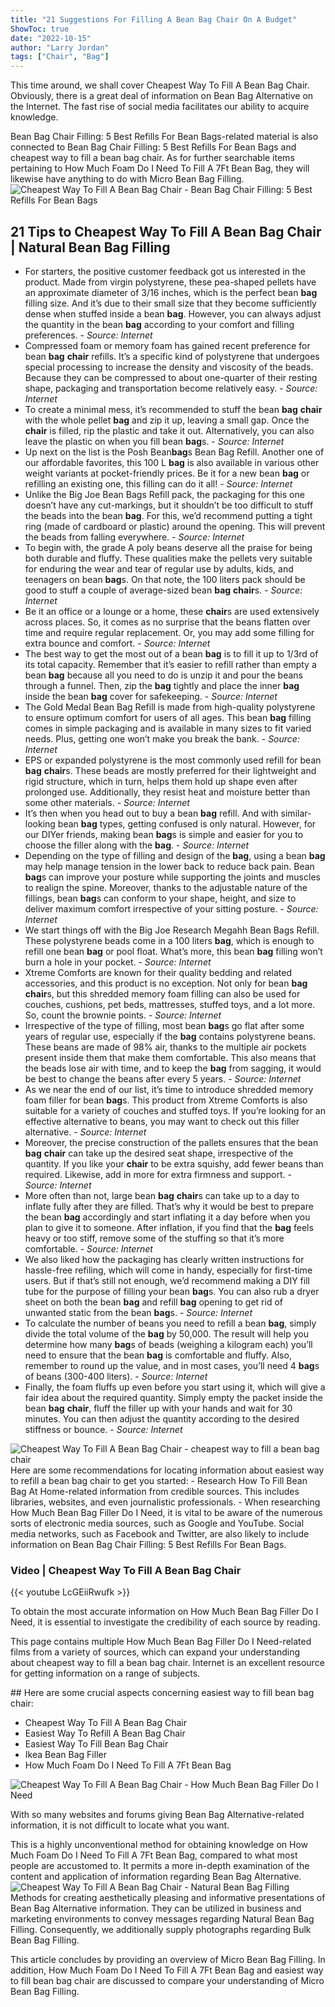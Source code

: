 ```yaml
---
title: "21 Suggestions For Filling A Bean Bag Chair On A Budget"
ShowToc: true 
date: "2022-10-15"
author: "Larry Jordan" 
tags: ["Chair", "Bag"]
---
```


	
This time around, we shall cover Cheapest Way To Fill A Bean Bag Chair. Obviously, there is a great deal of information on Bean Bag Alternative on the Internet. The fast rise of social media facilitates our ability to acquire knowledge.

Bean Bag Chair Filling: 5 Best Refills For Bean Bags-related material is also connected to Bean Bag Chair Filling: 5 Best Refills For Bean Bags and cheapest way to fill a bean bag chair. As for further searchable items pertaining to How Much Foam Do I Need To Fill A 7Ft Bean Bag, they will likewise have anything to do with Micro Bean Bag Filling.
<img loading="lazy" src="https://thegardengranny.com/wp-content/uploads/2020/07/bean-bag.jpg" onerror="this.onerror=null;this.src='https://blogger.googleusercontent.com/img/a/AVvXsEhe7F7TRXHtjiKvHb5vS7DmnxvpHiDyoYyYvm1nHB3Qp2_w3BnM6A2eq4v7FYxCC9bfZt3a9vIMtAYEKUiaDQbHMg-ViyGmRIj39MLp0bGFfgfYw1Dc9q_H-T0wiTm3l0Uq42dETrN9eC8aGJ9_IORZsxST1AcLR7np1koOfcc7tnHa4S8Mwz_xD9d0=s16000';" alt="Cheapest Way To Fill A Bean Bag Chair - Bean Bag Chair Filling: 5 Best Refills For Bean Bags" >

## 21 Tips to Cheapest Way To Fill A Bean Bag Chair | Natural Bean Bag Filling
-   For starters, the positive customer feedback got us interested in the product. Made from virgin polystyrene, these pea-shaped pellets have an approximate diameter of 3/16 inches, which is the perfect bean **bag** filling size. And it’s due to their small size that they become sufficiently dense when stuffed inside a bean **bag**. However, you can always adjust the quantity in the bean **bag** according to your comfort and filling preferences. - <cite>Source: Internet</cite>
-   Compressed foam or memory foam has gained recent preference for bean **bag** **chair** refills. It’s a specific kind of polystyrene that undergoes special processing to increase the density and viscosity of the beads. Because they can be compressed to about one-quarter of their resting shape, packaging and transportation become relatively easy. - <cite>Source: Internet</cite>
-   To create a minimal mess, it’s recommended to stuff the bean **bag** **chair** with the whole pellet **bag** and zip it up, leaving a small gap. Once the **chair** is filled, rip the plastic and take it out. Alternatively, you can also leave the plastic on when you fill bean **bag**s. - <cite>Source: Internet</cite>
-   Up next on the list is the Posh Bean**bag**s Bean Bag Refill. Another one of our affordable favorites, this 100 L **bag** is also available in various other weight variants at pocket-friendly prices. Be it for a new bean **bag** or refilling an existing one, this filling can do it all! - <cite>Source: Internet</cite>
-   Unlike the Big Joe Bean Bags Refill pack, the packaging for this one doesn’t have any cut-markings, but it shouldn’t be too difficult to stuff the beads into the bean **bag**. For this, we’d recommend putting a tight ring (made of cardboard or plastic) around the opening. This will prevent the beads from falling everywhere. - <cite>Source: Internet</cite>
-   To begin with, the grade A poly beans deserve all the praise for being both durable and fluffy. These qualities make the pellets very suitable for enduring the wear and tear of regular use by adults, kids, and teenagers on bean **bag**s. On that note, the 100 liters pack should be good to stuff a couple of average-sized bean **bag** **chair**s. - <cite>Source: Internet</cite>
-   Be it an office or a lounge or a home, these **chair**s are used extensively across places. So, it comes as no surprise that the beans flatten over time and require regular replacement. Or, you may add some filling for extra bounce and comfort. - <cite>Source: Internet</cite>
-   The best way to get the most out of a bean **bag** is to fill it up to 1/3rd of its total capacity. Remember that it’s easier to refill rather than empty a bean **bag** because all you need to do is unzip it and pour the beans through a funnel. Then, zip the **bag** tightly and place the inner **bag** inside the bean **bag** cover for safekeeping. - <cite>Source: Internet</cite>
-   The Gold Medal Bean Bag Refill is made from high-quality polystyrene to ensure optimum comfort for users of all ages. This bean **bag** filling comes in simple packaging and is available in many sizes to fit varied needs. Plus, getting one won’t make you break the bank. - <cite>Source: Internet</cite>
-   EPS or expanded polystyrene is the most commonly used refill for bean **bag** **chair**s. These beads are mostly preferred for their lightweight and rigid structure, which in turn, helps them hold up shape even after prolonged use. Additionally, they resist heat and moisture better than some other materials. - <cite>Source: Internet</cite>
-   It’s then when you head out to buy a bean **bag** refill. And with similar-looking bean **bag** types, getting confused is only natural. However, for our DIYer friends, making bean **bag**s is simple and easier for you to choose the filler along with the **bag**. - <cite>Source: Internet</cite>
-   Depending on the type of filling and design of the **bag**, using a bean **bag** may help manage tension in the lower back to reduce back pain. Bean **bag**s can improve your posture while supporting the joints and muscles to realign the spine. Moreover, thanks to the adjustable nature of the fillings, bean **bag**s can conform to your shape, height, and size to deliver maximum comfort irrespective of your sitting posture. - <cite>Source: Internet</cite>
-   We start things off with the Big Joe Research Megahh Bean Bags Refill. These polystyrene beads come in a 100 liters **bag**, which is enough to refill one bean **bag** or pool float. What’s more, this bean **bag** filling won’t burn a hole in your pocket. - <cite>Source: Internet</cite>
-   Xtreme Comforts are known for their quality bedding and related accessories, and this product is no exception. Not only for bean **bag** **chair**s, but this shredded memory foam filling can also be used for couches, cushions, pet beds, mattresses, stuffed toys, and a lot more. So, count the brownie points. - <cite>Source: Internet</cite>
-   Irrespective of the type of filling, most bean **bag**s go flat after some years of regular use, especially if the **bag** contains polystyrene beans. These beans are made of 98% air, thanks to the multiple air pockets present inside them that make them comfortable. This also means that the beads lose air with time, and to keep the **bag** from sagging, it would be best to change the beans after every 5 years. - <cite>Source: Internet</cite>
-   As we near the end of our list, it’s time to introduce shredded memory foam filler for bean **bag**s. This product from Xtreme Comforts is also suitable for a variety of couches and stuffed toys. If you’re looking for an effective alternative to beans, you may want to check out this filler alternative. - <cite>Source: Internet</cite>
-   Moreover, the precise construction of the pallets ensures that the bean **bag** **chair** can take up the desired seat shape, irrespective of the quantity. If you like your **chair** to be extra squishy, add fewer beans than required. Likewise, add in more for extra firmness and support. - <cite>Source: Internet</cite>
-   More often than not, large bean **bag** **chair**s can take up to a day to inflate fully after they are filled. That’s why it would be best to prepare the bean **bag** accordingly and start inflating it a day before when you plan to give it to someone. After inflation, if you find that the **bag** feels heavy or too stiff, remove some of the stuffing so that it’s more comfortable. - <cite>Source: Internet</cite>
-   We also liked how the packaging has clearly written instructions for hassle-free refiling, which will come in handy, especially for first-time users. But if that’s still not enough, we’d recommend making a DIY fill tube for the purpose of filling your bean **bag**s. You can also rub a dryer sheet on both the bean **bag** and refill **bag** opening to get rid of unwanted static from the bean **bag**s. - <cite>Source: Internet</cite>
-   To calculate the number of beans you need to refill a bean **bag**, simply divide the total volume of the **bag** by 50,000. The result will help you determine how many **bag**s of beads (weighing a kilogram each) you’ll need to ensure that the bean **bag** is comfortable and fluffy. Also, remember to round up the value, and in most cases, you’ll need 4 **bag**s of beans (300-400 liters). - <cite>Source: Internet</cite>
-   Finally, the foam fluffs up even before you start using it, which will give a fair idea about the required quantity. Simply empty the packet inside the bean **bag** **chair**, fluff the filler up with your hands and wait for 30 minutes. You can then adjust the quantity according to the desired stiffness or bounce. - <cite>Source: Internet</cite>


<img loading="lazy" src="https://cdn.homedit.com/wp-content/uploads/2015/05/diy-beanbag-chair-zip-up-768x1152.jpg" onerror="this.onerror=null;this.src='https://blogger.googleusercontent.com/img/a/AVvXsEhe7F7TRXHtjiKvHb5vS7DmnxvpHiDyoYyYvm1nHB3Qp2_w3BnM6A2eq4v7FYxCC9bfZt3a9vIMtAYEKUiaDQbHMg-ViyGmRIj39MLp0bGFfgfYw1Dc9q_H-T0wiTm3l0Uq42dETrN9eC8aGJ9_IORZsxST1AcLR7np1koOfcc7tnHa4S8Mwz_xD9d0=s16000';" alt="Cheapest Way To Fill A Bean Bag Chair - cheapest way to fill a bean bag chair" >
Here are some recommendations for locating information about easiest way to refill a bean bag chair to get you started:
- Research How To Fill Bean Bag At Home-related information from credible sources. This includes libraries, websites, and even journalistic professionals.
- When researching How Much Bean Bag Filler Do I Need, it is vital to be aware of the numerous sorts of electronic media sources, such as Google and YouTube. Social media networks, such as Facebook and Twitter, are also likely to include information on Bean Bag Chair Filling: 5 Best Refills For Bean Bags.

### Video | Cheapest Way To Fill A Bean Bag Chair
{{< youtube LcGEiiRwufk >}} 

To obtain the most accurate information on How Much Bean Bag Filler Do I Need, it is essential to investigate the credibility of each source by reading.

This page contains multiple How Much Bean Bag Filler Do I Need-related films from a variety of sources, which can expand your understanding about cheapest way to fill a bean bag chair. Internet is an excellent resource for getting information on a range of subjects.
<script async="async" data-cfasync="false" src="//normallydemandedalter.com/fe63df3c5408708b15d8dc3d9b206b31/invoke.js"></script>
<div id="container-fe63df3c5408708b15d8dc3d9b206b31"></div>
## Here are some crucial aspects concerning easiest way to fill bean bag chair:

- Cheapest Way To Fill A Bean Bag Chair
- Easiest Way To Refill A Bean Bag Chair
- Easiest Way To Fill Bean Bag Chair
- Ikea Bean Bag Filler
- How Much Foam Do I Need To Fill A 7Ft Bean Bag

 <img loading="lazy" src="https://c.shld.net/rpx/i/s/i/spin/10037767/prod_1432380012??hei=64&wid=64&qlt=50" onerror="this.onerror=null;this.src='https://blogger.googleusercontent.com/img/a/AVvXsEhe7F7TRXHtjiKvHb5vS7DmnxvpHiDyoYyYvm1nHB3Qp2_w3BnM6A2eq4v7FYxCC9bfZt3a9vIMtAYEKUiaDQbHMg-ViyGmRIj39MLp0bGFfgfYw1Dc9q_H-T0wiTm3l0Uq42dETrN9eC8aGJ9_IORZsxST1AcLR7np1koOfcc7tnHa4S8Mwz_xD9d0=s16000';" alt="Cheapest Way To Fill A Bean Bag Chair - How Much Bean Bag Filler Do I Need" >

With so many websites and forums giving Bean Bag Alternative-related information, it is not difficult to locate what you want.

This is a highly unconventional method for obtaining knowledge on How Much Foam Do I Need To Fill A 7Ft Bean Bag, compared to what most people are accustomed to. It permits a more in-depth examination of the content and application of information regarding Bean Bag Alternative.
<img loading="lazy" src="https://www.stagecoachdesigns.com/wp-content/uploads/2017/08/turquoise-bean-bag-chair.jpg" onerror="this.onerror=null;this.src='https://blogger.googleusercontent.com/img/a/AVvXsEhe7F7TRXHtjiKvHb5vS7DmnxvpHiDyoYyYvm1nHB3Qp2_w3BnM6A2eq4v7FYxCC9bfZt3a9vIMtAYEKUiaDQbHMg-ViyGmRIj39MLp0bGFfgfYw1Dc9q_H-T0wiTm3l0Uq42dETrN9eC8aGJ9_IORZsxST1AcLR7np1koOfcc7tnHa4S8Mwz_xD9d0=s16000';" alt="Cheapest Way To Fill A Bean Bag Chair - Natural Bean Bag Filling" >
Methods for creating aesthetically pleasing and informative presentations of Bean Bag Alternative information. They can be utilized in business and marketing environments to convey messages regarding Natural Bean Bag Filling. Consequently, we additionally supply photographs regarding Bulk Bean Bag Filling.

This article concludes by providing an overview of Micro Bean Bag Filling. In addition, How Much Foam Do I Need To Fill A 7Ft Bean Bag and easiest way to fill bean bag chair are discussed to compare your understanding of Micro Bean Bag Filling.
	
	

